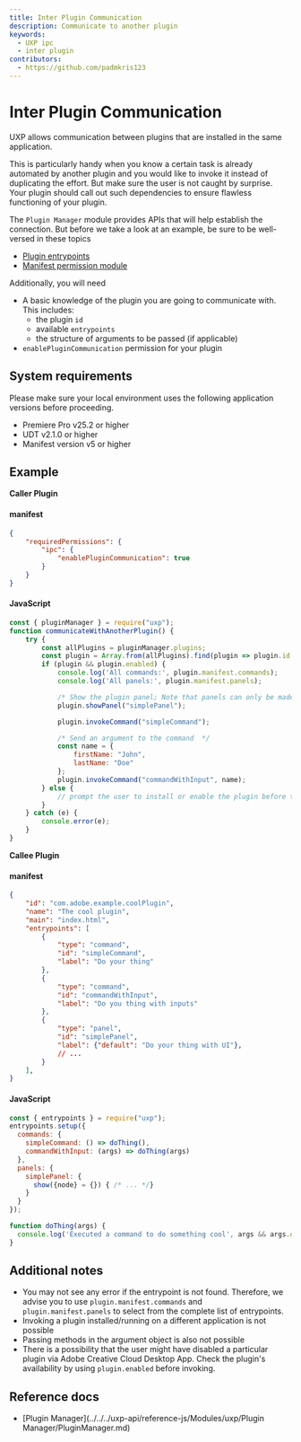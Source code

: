 ```yaml
---
title: Inter Plugin Communication
description: Communicate to another plugin
keywords:
  - UXP ipc
  - inter plugin
contributors:
  - https://github.com/padmkris123
---
```


# Inter Plugin Communication

UXP allows communication between plugins that are installed in the same application.

This is particularly handy when you know a certain task is already automated by another plugin and you would like to invoke it instead of duplicating the effort. But make sure the user is not caught by surprise. Your plugin should call out such dependencies to ensure flawless functioning of your plugin.

The `Plugin Manager` module provides APIs that will help establish the connection. But before we take a look at an example, be sure to be well-versed in these topics

- [Plugin entrypoints](../../concepts/entrypoints/)
- [Manifest permission module](../../concepts/manifest/index.md#permissionsdefinition)

Additionally, you will need

- A basic knowledge of the plugin you are going to communicate with. This includes:
  - the plugin `id`
  - available `entrypoints`
  - the structure of arguments to be passed (if applicable)
- `enablePluginCommunication` permission for your plugin

## System requirements

Please make sure your local environment uses the following application versions before proceeding.

- Premiere Pro v25.2 or higher
- UDT v2.1.0 or higher
- Manifest version v5 or higher

## Example

**Caller Plugin**

<CodeBlock slots="heading, code" repeat="2" languages="JSON, JavaScript" />

#### manifest

```json
{
    "requiredPermissions": {
        "ipc": {
            "enablePluginCommunication": true
        }
    }
}
```

#### JavaScript

```js
const { pluginManager } = require("uxp");
function communicateWithAnotherPlugin() {
    try {
        const allPlugins = pluginManager.plugins;
        const plugin = Array.from(allPlugins).find(plugin => plugin.id === "com.adobe.example.coolPlugin");
        if (plugin && plugin.enabled) {
            console.log('All commands:', plugin.manifest.commands);
            console.log('All panels:', plugin.manifest.panels);

            /* Show the plugin panel; Note that panels can only be made visible -- you can't ask to hide the panel */
            plugin.showPanel("simplePanel");

            plugin.invokeCommand("simpleCommand");

            /* Send an argument to the command  */
            const name = {
                firstName: "John",
                lastName: "Doe"
            };
            plugin.invokeCommand("commandWithInput", name);
        } else {
            // prompt the user to install or enable the plugin before trying again
        }
    } catch (e) {
        console.error(e);
    }
}
```

**Callee Plugin**

<CodeBlock slots="heading, code" repeat="2" languages="JSON, JavaScript" />

#### manifest

```json
{
    "id": "com.adobe.example.coolPlugin",
    "name": "The cool plugin",
    "main": "index.html",
    "entrypoints": [
        {
            "type": "command",
            "id": "simpleCommand",
            "label": "Do your thing"
        },
        {
            "type": "command",
            "id": "commandWithInput",
            "label": "Do you thing with inputs"
        },
        {
            "type": "panel",
            "id": "simplePanel",
            "label": {"default": "Do your thing with UI"},
            // ...
        }
    ],
}
```

#### JavaScript

```js
const { entrypoints } = require("uxp");
entrypoints.setup({
  commands: {
    simpleCommand: () => doThing(),
    commandWithInput: (args) => doThing(args)
  },
  panels: {
    simplePanel: {
      show({node} = {}) { /* ... */}
    }
  }
});

function doThing(args) {
  console.log('Executed a command to do something cool', args && args.data[0]);
}
```

## Additional notes

- You may not see any error if the entrypoint is not found. Therefore, we advise you to use `plugin.manifest.commands` and `plugin.manifest.panels` to select from the complete list of entrypoints.
- Invoking a plugin installed/running on a different application is not possible
- Passing methods in the argument object is also not possible
- There is a possibility that the user might have disabled a particular plugin via Adobe Creative Cloud Desktop App. Check the plugin's availability by using `plugin.enabled` before invoking.

## Reference docs

- [Plugin Manager](../../../uxp-api/reference-js/Modules/uxp/Plugin Manager/PluginManager.md)
